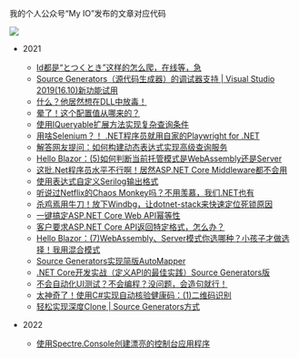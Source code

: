 
我的个人公众号“My IO”发布的文章对应代码

<img src="https://files-cdn.cnblogs.com/files/feiyun0112/qrcode_for_gh_61af3e28f945_258.bmp">
</img>

- 2021
    - [Id都是“とつくとき”这样的怎么爬，在线等，急](2021/20210611)
    - [Source Generators（源代码生成器）的调试器支持 | Visual Studio 2019(16.10)新功能试用](2021/20210613)
    - [什么？他居然想在DLL中放毒！](2021/20210617)
    - [晕了！这个配置值从哪来的？](2021/20210621)
    - [使用IQueryable扩展方法实现复杂查询条件](2021/20210629)
    - [用啥Selenium？！ .NET程序员就用自家的Playwright for .NET](2021/20210702)
    - [解答网友提问：如何构建动态表达式实现高级查询服务](2021/20210709)
    - [Hello Blazor：(5)如何判断当前托管模式是WebAssembly还是Server](2021/20210718)
    - [这批.Net程序员水平不行啊！居然ASP.NET Core Middleware都不会用](2021/20210720)
    - [使用表达式自定义Serilog输出格式](2021/20210722)
    - [听说过Netflix的Chaos Monkey吗？不用羡慕，我们.NET也有](2021/20210725)
    - [杀鸡焉用牛刀！放下Windbg，让dotnet-stack来快速定位死锁原因](2021/20210727)
    - [一键搞定ASP.NET Core Web API幂等性](2021/20210728)
    - [客户要求ASP.NET Core API返回特定格式，怎么办？](2021/20210730)
    - [Hello Blazor：(7)WebAssembly、Server模式你选哪种？小孩子才做选择！我用混合模式](2021/20210731)
    - [Source Generators实现简版AutoMapper](2021/20210801)
    - [.NET Core开发实战（定义API的最佳实践）Source Generators版](2021/20210806)
    - [不会自动化UI测试？不会编程？没问题，会造句就行！](2021/20210808)
    - [太神奇了！使用C#实现自动核验健康码：(1)二维码识别](2021/20210816)
    - [轻松实现深度Clone | Source Generators方式](2021/20211231)


- 2022
    - [使用Spectre.Console创建漂亮的控制台应用程序](2022/20220110)
